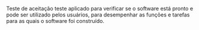 Teste de aceitação 
 teste aplicado para verificar se o software está pronto e pode ser utilizado pelos usuários, para desempenhar as funções e tarefas para as quais o software foi construído.